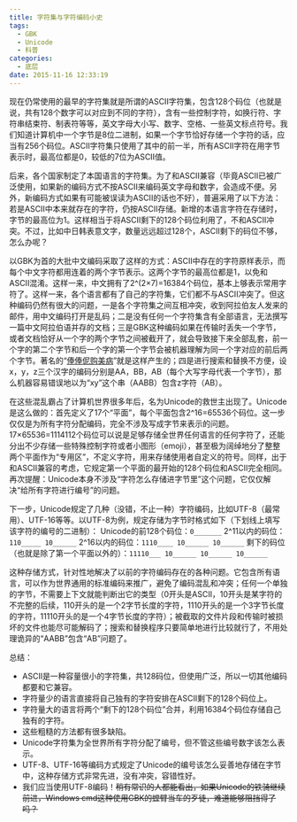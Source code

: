 ```yaml
---
title: 字符集与字符编码小史
tags:
  - GBK
  - Unicode
  - 科普
categories:
  - 底层
date: 2015-11-16 12:33:19
---
```


现在仍常使用的最早的字符集就是所谓的ASCII字符集，包含128个码位（也就是说，共有128个数字可以对应到不同的字符），含有一些控制字符，如换行符、字符串结束符、制表符等等，英文字母大小写、数字、空格、一些英文标点符号。我们知道计算机中一个字节是8位二进制，如果一个字节恰好存储一个字符的话，应当有256个码位。ASCII字符集只使用了其中的前一半，所有ASCII字符在用字节表示时，最高位都是0，较低的7位为ASCII值。

<!--more-->后来，各个国家制定了本国语言的字符集。为了和ASCII兼容（毕竟ASCII已被广泛使用，如果新的编码方式不按ASCII来编码英文字母和数字，会造成不便。另外，新编码方式如果有可能被误读为ASCII的话也不好），普遍采用了以下方法：若是ASCII中本来就存在的字符，仍按ASCII存储。新增的本语言字符在存储时，字节的最高位为1。这样相当于将ASCII剩下的128个码位利用了，不和ASCII冲突。不过，比如中日韩表意文字，数量远远超过128个，ASCII剩下的码位不够，怎么办呢？

以GBK为首的大批中文编码采取了这样的方式：ASCII中存在的字符原样表示，而每个中文字符都用连着的两个字节表示。这两个字节的最高位都是1，以免和ASCII混淆。这样一来，中文拥有了2^(2×7)=16384个码位，基本上够表示常用字符了。这样一来，各个语言都有了自己的字符集，它们都不与ASCII冲突了。但这种编码仍然有很大的问题，一是各个字符集之间互相冲突，收到阿拉伯友人发来的邮件，用中文编码打开是乱码；二是没有任何一个字符集含有全部语言，无法撰写一篇中文阿拉伯语并存的文档；三是GBK这种编码如果在传输时丢失一个字节，或者文档恰好从一个字的两个字节之间被截开了，就会导致接下来全部乱套，前一个字的第二个字节和后一个字的第一个字节会被机器理解为同一个字对应的前后两个字节。著名的“[俸俸伲购美病](http://zh.moegirl.org/%E4%BF%B8%E4%BF%B8%E4%BC%B2%E8%B4%AD%E7%BE%8E%E7%97%85)”就是这样产生的；四是进行搜索和替换不方便，设x，y，z三个汉字的编码分别是AA，BB，AB（每个大写字母代表一个字节），那么机器容易错误地以为“xy”这个串（AABB）包含z字符（AB）。

在这些混乱霸占了计算机世界很多年后，名为Unicode的救世主出现了。Unicode是这么做的：首先定义了17个“平面”，每个平面包含2^16=65536个码位。这一步仅仅是为所有字符分配编码，完全不涉及写成字节来表示的问题。17×65536=1114112个码位可以说是足够存储全世界任何语言的任何字符了，还能分出不少存储一些特殊控制字符或者小图形（emoji），甚至极为阔绰地分了整整两个平面作为“专用区”，不定义字符，用来存储使用者自定义的符号。同样，出于和ASCII兼容的考虑，它规定第一个平面的最开始的128个码位和ASCII完全相同。再次提醒：Unicode本身不涉及“字符怎么存储进字节里”这个问题，它仅仅解决“给所有字符进行编号”的问题。

下一步，Unicode规定了几种（没错，不止一种）字符编码，比如UTF-8（最常用）、UTF-16等等。以UTF-8为例，规定存储为字节时格式如下（下划线上填写该字符的编号的二进制）：
Unicode的前128个码位：`0_______`
2^11以内的码位：`110_____ 10______`
2^16以内的码位：`1110____ 10______ 10______`
剩下的码位（也就是除了第一个平面以外的）：`11110___ 10______ 10______ 10______`

这种存储方式，针对性地解决了以前的字符编码存在的各种问题。它包含所有语言，可以作为世界通用的标准编码来推广，避免了编码混乱和冲突；任何一个单独的字节，不需要上下文就能判断出它的类型（0开头是ASCII，10开头是某字符的不完整的后续，110开头的是一个2字节长度的字符，1110开头的是一个3字节长度的字符，11110开头的是一个4字节长度的字符）；被截取的文件片段和传输时被损坏的文件也能尽可能解码了；搜索和替换程序只要简单地进行比较就行了，不用处理诡异的“AABB”包含“AB”问题了。

总结：
* ASCII是一种容量很小的字符集，共128码位，但使用广泛，所以一切其他编码都要和它兼容。
* 字符量少的语言直接将自己独有的字符安排在ASCII剩下的128个码位上。
* 字符量大的语言将两个“剩下的128个码位”合并，利用16384个码位存储自己独有的字符。
* 这些粗糙的方法都有很多缺陷。
* Unicode字符集为全世界所有字符分配了编号，但不管这些编号数字该怎么表示。
* UTF-8、UTF-16等编码方式规定了Unicode的编号该怎么妥善地存储在字节中，这种存储方式非常先进，没有冲突，容错性好。
* 我们应当使用UTF-8编码！<del>稍有常识的人都能看出，如果Unicode的铁骑继续前进，Windows cmd这种使用GBK的螳臂当车的歹徒，难道能够阻挡得了吗？</del>
